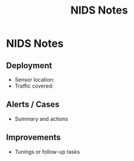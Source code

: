 ﻿---
title: "NIDS Notes"
tags: [ids]
cssclass: simple-note
---

# NIDS Notes

## Deployment
- Sensor location:
- Traffic covered:

## Alerts / Cases
- Summary and actions

## Improvements
- Tunings or follow-up tasks

